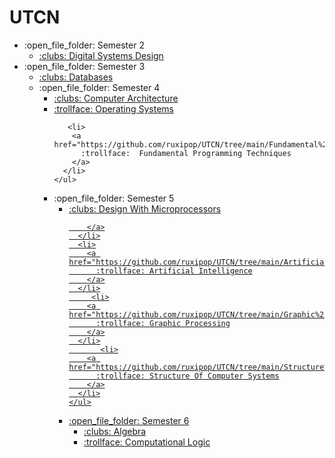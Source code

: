 # UTCN
<ul>
   <li>:open_file_folder: Semester 2
    <ul>
      <li>
        <a href="https://github.com/ruxipop/UTCN/tree/main/Digital%20Systems%20Design/Project"> 
          :clubs:  Digital Systems Design
        </a>
      </li>
    </ul>
  </li>
  
   
   <li>:open_file_folder: Semester 3
    <ul>
      <li>
        <a href="https://github.com/ruxipop/UTCN/tree/main/Databases"> 
          :clubs:  Databases
        </a>
      </li>
         
      
       
   
  </li>
  
   
   
   
   <li>:open_file_folder: Semester 4
    <ul>
      <li>
        <a href="https://github.com/ruxipop/UTCN/tree/main/Computer%20Architecture"> 
          :clubs:  Computer Architecture
        </a>
      </li>
      <li>
        <a href="https://github.com/ruxipop/UTCN/tree/main/Operating%20Systems"> 
          :trollface:  Operating Systems
        </a>
      </li>
       
       <li>
        <a href="https://github.com/ruxipop/UTCN/tree/main/Fundamental%20Programming%20Techniques"> 
          :trollface:  Fundamental Programming Techniques
        </a>
      </li>
    </ul>
  </li>
  
   <li>:open_file_folder: Semester 5
    <ul>
      <li>
        <a href="https://github.com/ruxipop/UTCN/tree/main/Design%20with%20microprocessors"> 
          :clubs:  Design With Microprocessors
     
        </a>
      </li>
      <li>
        <a href="https://github.com/ruxipop/UTCN/tree/main/Artificial%20Intelligence"> 
          :trollface: Artificial Intelligence
        </a>
      </li>
         <li>
        <a href="https://github.com/ruxipop/UTCN/tree/main/Graphic%20processing"> 
          :trollface: Graphic Processing
        </a>
      </li>
           <li>
        <a href="https://github.com/ruxipop/UTCN/tree/main/Structure%20Of%20Computer%20Systems"> 
          :trollface: Structure Of Computer Systems
        </a>
      </li>
    </ul>
  </li>
  
   <li>:open_file_folder: Semester 6
    <ul>
      <li>
        <a href=""> 
          :clubs:  Algebra 
        </a>
      </li>
      <li>
        <a href=""> 
          :trollface:  Computational Logic 
        </a>
      </li>
    </ul>
  </li>
  
</ul>
